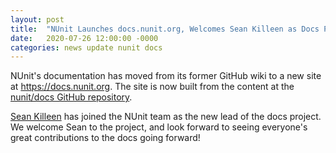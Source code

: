 ```yaml
---
layout: post
title:  "NUnit Launches docs.nunit.org, Welcomes Sean Killeen as Docs Project Lead"
date:   2020-07-26 12:00:00 -0000
categories: news update nunit docs
---
```


NUnit's documentation has moved from its former GitHub wiki to a new site at <https://docs.nunit.org>. The site is now built from the content at the [nunit/docs GitHub repository](https://github.com/nunit/docs).

[Sean Killeen](https://SeanKilleen.com) has joined the NUnit team as the new lead of the docs project. We welcome Sean to the project, and look forward to seeing everyone's great contributions to the docs going forward!
